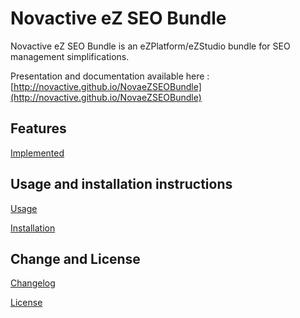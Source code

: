 # Novactive eZ SEO Bundle

Novactive eZ SEO Bundle is an eZPlatform/eZStudio bundle for SEO management simplifications.

Presentation and documentation available here : [http://novactive.github.io/NovaeZSEOBundle](http://novactive.github.io/NovaeZSEOBundle)


## Features

[Implemented](Resources/doc/FEATURES.md)

## Usage and installation instructions

[Usage](Resources/doc/USAGE.md)

[Installation](Resources/doc/INSTALL.md)

Change and License
------------------

[Changelog](Resources/doc/CHANGELOG.md)

[License](LICENSE)
